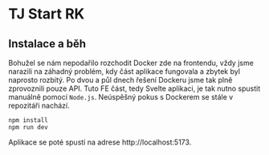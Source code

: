 # TJ Start RK

## Instalace a běh
Bohužel se nám nepodařilo rozchodit Docker zde na frontendu, vždy jsme narazili na záhadný problém, kdy část aplikace fungovala a zbytek byl naprosto rozbitý. Po dvou a půl dnech řešení Dockeru jsme tak plně zprovoznili pouze API. Tuto FE část, tedy Svelte aplikaci, je tak nutno spustit manuálně pomocí `Node.js`. Neúspěšný pokus s Dockerem se stále v repozitáři nachází.

```
npm install
npm run dev
```
Aplikace se poté spustí na adrese http://localhost:5173.
